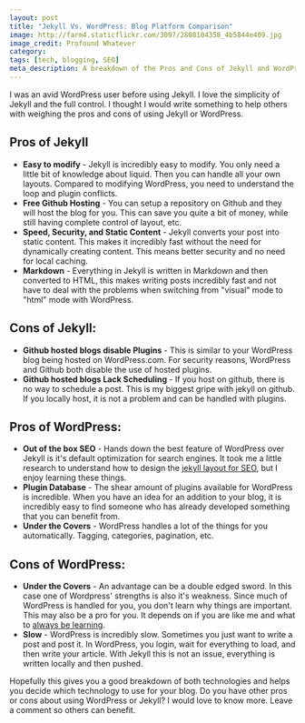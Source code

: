 ```yaml
---
layout: post
title: "Jekyll Vs. WordPress: Blog Platform Comparison"
image: http://farm4.staticflickr.com/3097/2808104358_4b5844e409.jpg
image_credit: Profound Whatever
category: 
tags: [tech, blogging, SEO]
meta_description: A breakdown of the Pros and Cons of Jekyll and WordPress. Know which platform you should use.
---
```


I was an avid WordPress user before using Jekyll. I love the simplicity of Jekyll and the full control. I thought I would write something to help others with weighing the pros and cons of using Jekyll or WordPress.

## Pros of Jekyll
* __Easy to modify__ - Jekyll is incredibly easy to modify. You only need a little bit of knowledge about liquid. Then you can handle all your own layouts. Compared to modifying WordPress, you need to understand the loop and plugin conflicts.
* __Free Github Hosting__ - You can setup a repository on Github and they will host the blog for you. This can save you quite a bit of money, while still having complete control of layout, etc.
* __Speed, Security, and Static Content__ - Jekyll converts your post into static content. This makes it incredibly fast without the need for dynamically creating content. This means better security and no need for local caching.
* __Markdown__ - Everything in Jekyll is written in Markdown and then converted to HTML, this makes writing posts incredibly fast and not have to deal with the problems when switching from "visual" mode to "html" mode with WordPress.

## Cons of Jekyll:
* __Github hosted blogs disable Plugins__ - This is similar to your WordPress blog being hosted on WordPress.com. For security reasons, WordPress and Github both disable the use of hosted plugins.
* __Github hosted blogs Lack Scheduling__ - If you host on github, there is no way to schedule a post. This is my biggest gripe with jekyll on github. If you locally host, it is not a problem and can be handled with plugins.

## Pros of WordPress:
* __Out of the box SEO__ - Hands down the best feature of WordPress over Jekyll is it's default optimization for search engines. It took me a little research to understand how to design the [jekyll layout for SEO][1], but I enjoy learning these things. 
* __Plugin Database__ - The shear amount of plugins available for WordPress is incredible. When you have an idea for an addition to your blog, it is incredibly easy to find someone who has already developed something that you can benefit from.
* __Under the Covers__ - WordPress handles a lot of the things for you automatically. Tagging, categories, pagination, etc.

## Cons of WordPress:
* __Under the Covers__ - An advantage can be a double edged sword. In this case one of Wordpress' strengths is also it's weakness. Since much of WordPress is handled for you, you don't learn why things are important. This may also be a pro for you. It depends on if you are like me and what to [always be learning](/2012/06/challenge-yourself-always-learn/).
* __Slow__ - WordPress is incredibly slow. Sometimes you just want to write a post and post it. In WordPress, you login, wait for everything to load, and then write your article. With Jekyll this is not an issue, everything is written locally and then pushed.

Hopefully this gives you a good breakdown of both technologies and helps you decide which technology to use for your blog. Do you have other pros or cons about using WordPress or Jekyll? I would love to know more. Leave a comment so others can benefit.

[1]: /2012/10/seo-layout-and-site-tips/
